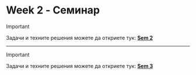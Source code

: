 # Week 2 - Семинар

> [!IMPORTANT]
> Задачи и техните решения можете да откриете тук:
>  [**Sem 2**](https://github.com/cathy-09/Introduction-To-Programming/blob/main/Week%202/Sem2/Tasks/Sem2/Sem2/Sem2.cpp)

<hr style="border-width: 5px !important;">

> [!IMPORTANT]
> Задачи и техните решения можете да откриете тук:
>  [**Sem 3**](https://github.com/cathy-09/Introduction-To-Programming/blob/main/Week%202/Sem2/Tasks/Sem3/Sem3/Sem3.cpp)
